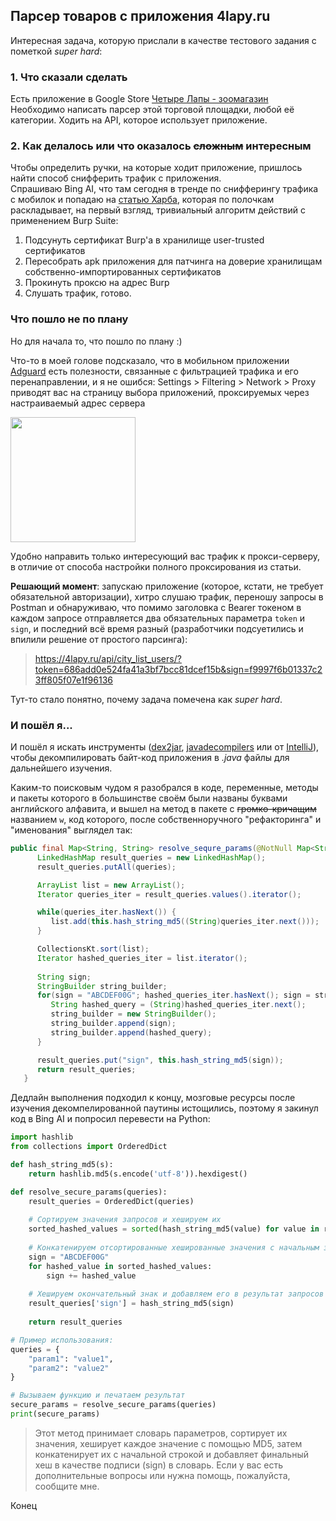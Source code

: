 ## Парсер товаров с приложения 4lapy.ru

Интересная задача, которую прислали в качестве тестового задания с пометкой _super hard_:

### 1. Что сказали сделать
Есть приложение в Google Store [Четыре Лапы - зоомагазин](https://play.google.com/store/apps/details?id=com.appteka.lapy)<br>
Необходимо написать парсер этой торговой площадки, любой её категории. Ходить на API, которое использует приложение.

### 2. Как делалось или что оказалось ~~сложным~~ интересным

Чтобы определить ручки, на которые ходит приложение, пришлось найти способ снифферить трафик с приложения.<br>
Спрашиваю Bing AI, что там сегодня в тренде по снифферингу трафика с мобилок и попадаю на [статью Харба](https://habr.com/ru/articles/719272/),
которая по полочкам раскладывает, на первый взгляд, тривиальный алгоритм действий с применением Burp Suite:
1. Подсунуть сертификат Burp'а в хранилище user-trusted сертификатов
2. Пересобрать apk приложения для патчинга на доверие хранилищам собственно-импортированных сертификатов 
3. Прокинуть проксю на адрес Burp
4. Слушать трафик, готово.

### Что пошло не по плану

Но для начала то, что пошло по плану :)

Что-то в моей голове подсказало, что в мобильном приложении [Adguard](https://adguard.com/en/adguard-android/overview.html) есть полезности,
связанные с фильтрацией трафика и его перенаправлении, и я не ошибся: Settings > Filtering > Network > Proxy приводят вас на страницу выбора приложений,
проксируемых через настраиваемый адрес сервера

<img src="https://i.imgur.com/S7eGeS1.jpeg" width="200"/>

Удобно направить только интересующий вас трафик к прокси-серверу, в отличие от способа настройки полного проксирования из статьи.

**Решающий момент**: запускаю приложение (которое, кстати, не требует обязательной авторизации), хитро слушаю трафик,
переношу запросы в Postman и обнаруживаю, что помимо заголовка с Bearer токеном в каждом запросе отправляется два обязательных параметра `token` и `sign`,
и последний всё время разный (разработчики подсуетились и впилили решение от простого парсинга):

> https://4lapy.ru/api/city_list_users/?token=686add0e524fa41a3bf7bcc81dcef15b&sign=f9997f6b01337c23ff805f07e1f96136

Тут-то стало понятно, почему задача помечена как _super hard_.

### И пошёл я...

И пошёл я искать инструменты ([dex2jar](https://github.com/pxb1988/dex2jar), [javadecompilers](http://www.javadecompilers.com/)
или от [IntelliJ](https://plugins.jetbrains.com/plugin/7100-java-decompiler)), чтобы декомпилировать байт-код приложения
в _.java_ файлы для дальнейшего изучения.

Каким-то поисковым чудом я разобрался в коде, переменные, методы и пакеты которого в большинстве своём были названы буквами английского алфавита,
и вышел на метод в пакете с ~~громко-кричащим~~ названием `w`, код которого, после собственноручного "рефакторинга" и "именования" выглядел так:
```java
public final Map<String, String> resolve_sequre_params(@NotNull Map<String, String> queries) {
      LinkedHashMap result_queries = new LinkedHashMap();
      result_queries.putAll(queries);

      ArrayList list = new ArrayList();
      Iterator queries_iter = result_queries.values().iterator();

      while(queries_iter.hasNext()) {
         list.add(this.hash_string_md5((String)queries_iter.next()));
      }

      CollectionsKt.sort(list);
      Iterator hashed_queries_iter = list.iterator();
      
      String sign;
      StringBuilder string_builder;
      for(sign = "ABCDEF00G"; hashed_queries_iter.hasNext(); sign = string_builder.toString()) {
         String hashed_query = (String)hashed_queries_iter.next();
         string_builder = new StringBuilder();
         string_builder.append(sign);
         string_builder.append(hashed_query);
      }

      result_queries.put("sign", this.hash_string_md5(sign));
      return result_queries;
   }
```

Дедлайн выполнения подходил к концу, мозговые ресурсы после изучения декомпелированной паутины истощились,
поэтому я закинул код в Bing AI и попросил перевести на Python:

```python
import hashlib
from collections import OrderedDict

def hash_string_md5(s):
    return hashlib.md5(s.encode('utf-8')).hexdigest()

def resolve_secure_params(queries):
    result_queries = OrderedDict(queries)
    
    # Сортируем значения запросов и хешируем их
    sorted_hashed_values = sorted(hash_string_md5(value) for value in result_queries.values())
    
    # Конкатенируем отсортированные хешированные значения с начальным знаком
    sign = "ABCDEF00G"
    for hashed_value in sorted_hashed_values:
        sign += hashed_value
    
    # Хешируем окончательный знак и добавляем его в результат запросов
    result_queries['sign'] = hash_string_md5(sign)
    
    return result_queries

# Пример использования:
queries = {
    "param1": "value1",
    "param2": "value2"
}

# Вызываем функцию и печатаем результат
secure_params = resolve_secure_params(queries)
print(secure_params)
```
> Этот метод принимает словарь параметров, сортирует их значения, хеширует каждое значение с помощью MD5,
затем конкатенирует их с начальной строкой и добавляет финальный хеш в качестве подписи (sign) в словарь. Если у вас есть дополнительные вопросы или нужна помощь, пожалуйста, сообщите мне.

Конец